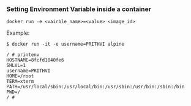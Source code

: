 ### Setting Environment Variable inside a container

```
docker run -e <vairble_name>=<value> <image_id>
```

Example:

```
$ docker run -it -e username=PRITHVI alpine

/ # printenv
HOSTNAME=8fcfd1040fe6
SHLVL=1
username=PRITHVI
HOME=/root
TERM=xterm
PATH=/usr/local/sbin:/usr/local/bin:/usr/sbin:/usr/bin:/sbin:/bin
PWD=/
/ #
```